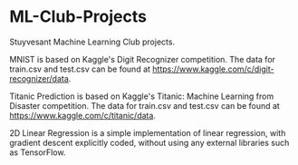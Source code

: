 # ML-Club-Projects
Stuyvesant Machine Learning Club projects.

MNIST is based on Kaggle's Digit Recognizer competition. The data for train.csv and test.csv can be found at https://www.kaggle.com/c/digit-recognizer/data.

Titanic Prediction is based on Kaggle's Titanic: Machine Learning from Disaster competition. The data for train.csv and test.csv can be found at https://www.kaggle.com/c/titanic/data.

2D Linear Regression is a simple implementation of linear regression, with gradient descent explicitly coded, without using any external libraries such as TensorFlow.

